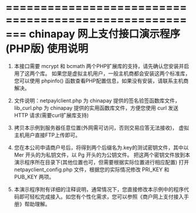 =======================================================
chinapay 网上支付接口演示程序 (PHP版) 使用说明
=======================================================

1) 本接口需要 mcrypt 和 bcmath 两个PHP扩展库的支持，请先确认您安装并启用了这两个库。
   如果您是虚拟主机用户，一般主机商都会安装这两个标准库，您可以使用 phpinfo() 函数查看PHP配置信息，如果没有安装，请联系主机商解决。

2) 文件说明：netpaylclient.php 为 chinapay 提供的签名验签函数库文件，lib_curl.php 为 chinapay 提供的实用函数库文件，方便您使用 curl 发送 HTTP 请求(需要curl扩展库支持) 

3) 拷贝本示例到服务器任意位置(外网需可访问，否则交易应答无法接收)， 虚拟主机用户直接FTP上传即可。

4) 您在本公司申请商户号后，将得到两个后缀名为.key的测试密钥文件，其中以 Mer 开头的为私钥文件，以 Pg 开头的为公钥文件。
   把这两个密钥文件放到本演示程序所在目录下(其他位置也可，但需要根据实际位置进行相应配置)
   打开 netpayclient_config.php 文件，根据您的实际情况修改 PRI_KEY 和 PUB_KEY 两项。
   
5) 本演示程序附有详细的注释说明，通常情况下，您直接修改本示例中的程序代码即可轻松完成接入。如您有个性化需求，您可以参照《商户网上支付接入手册》帮助理解。

